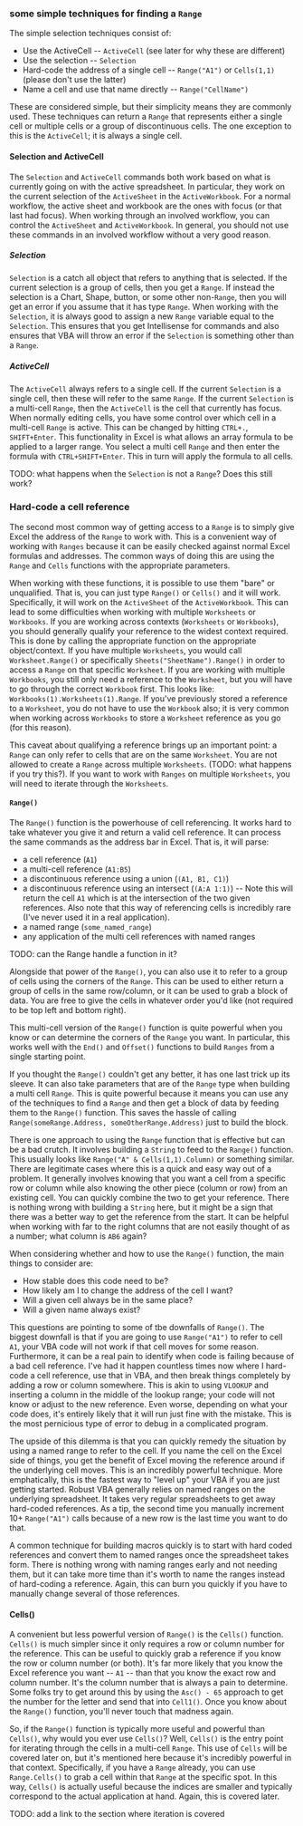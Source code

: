 ### some simple techniques for finding a `Range`

The simple selection techniques consist of:

* Use the ActiveCell -- `ActiveCell` (see later for why these are different)
* Use the selection -- `Selection`
* Hard-code the address of a single cell -- `Range("A1")` or `Cells(1,1)` (please don't use the latter)
* Name a cell and use that name directly -- `Range("CellName")`

These are considered simple, but their simplicity means they are commonly used.  These techniques can return a `Range` that represents either a single cell or multiple cells or a group of discontinuous cells.  The one exception to this is the `ActiveCell`; it is always a single cell.

#### Selection and ActiveCell

The `Selection` and `ActiveCell` commands both work based on what is currently going on with the active spreadsheet.  In particular, they work on the current selection of the `ActiveSheet` in the `ActiveWorkbook`.  For a normal workflow, the active sheet and workbook are the ones with focus (or that last had focus).  When working through an involved workflow, you can control the `ActiveSheet` and `ActiveWorkbook`.  In general, you should not use these commands in an involved workflow without a very good reason.

##### Selection

`Selection` is a catch all object that refers to anything that is selected.  If the current selection is a group of cells, then you get a `Range`.  If instead the selection is a Chart, Shape, button, or some other non-`Range`, then you will get an error if you assume that it has type `Range`.  When working with the `Selection`, it is always good to assign a new `Range` variable equal to the `Selection`.  This ensures that you get Intellisense for commands and also ensures that VBA will throw an error if the `Selection` is something other than a `Range`.

##### ActiveCell

The `ActiveCell` always refers to a single cell.  If the current `Selection` is a single cell, then these will refer to the same `Range`.  If the current `Selection` is a multi-cell `Range`, then the `ActiveCell` is the cell that currently has focus.  When normally editing cells, you have some control over which cell in a multi-cell `Range` is active.  This can be changed by hitting `CTRL+.`, `SHIFT+Enter`.  This functionality in Excel is what allows an array formula to be applied to a larger range. You select a multi cell `Range` and then enter the formula with `CTRL+SHIFT+Enter`.  This in turn will apply the formula to all cells.

TODO: what happens when the `Selection` is not a `Range`?  Does this still work?

### Hard-code a cell reference

The second most common way of getting access to a `Range` is to simply give Excel the address of the `Range` to work with.  This is a convenient way of working with `Ranges` because it can be easily checked against normal Excel formulas and addresses.  The common ways of doing this are using the `Range` and `Cells` functions with the appropriate parameters.

When working with these functions, it is possible to use them "bare" or unqualified.  That is, you can just type `Range()` or `Cells()` and it will work. Specifically, it will work on the `ActiveSheet` of the `ActiveWorkbook`.  This can lead to some difficulties when working with multiple `Worksheets` or `Workbooks`.  If you are working across contexts (`Worksheets` or `Workbooks`), you should generally qualify your reference to the widest context required.  This is done by calling the appropriate function on the appropriate object/context.  If you have multiple `Worksheets`, you would call `Worksheet.Range()` or specifically `Sheets("SheetName").Range()` in order to access a `Range` on that specific `Worksheet`.  If you are working with multiple `Workbooks`, you still only need a reference to the `Worksheet`, but you will have to go through the correct `Workbook` first.  This looks like: `Workbooks(1).Worksheets(1).Range`.  If you've previously stored a reference to a `Worksheet`, you do not have to use the `Workbook` also; it is very common when working across `Workbooks` to store a `Worksheet` reference as you go (for this reason).

This caveat about qualifying a reference brings up an important point: a `Range` can only refer to cells that are on the same `Worksheet`.  You are not allowed to create a `Range` across multiple `Worksheets`.  (TODO: what happens if you try this?).  If you want to work with `Ranges` on multiple `Worksheets`, you will need to iterate through the `Worksheets`.

#### `Range()`

The `Range()` function is the powerhouse of cell referencing.  It works hard to take whatever you give it and return a valid cell reference.  It can process the same commands as the address bar in Excel.  That is, it will parse:

* a cell reference (`A1`)
* a multi-cell reference (`A1:B5`)
* a discontinuous reference using a union (`(A1, B1, C1)`)
* a discontinuous reference using an intersect (`(A:A 1:1)`) -- Note this will return the cell `A1` which is at the intersection of the two given references.  Also note that this way of referencing cells is incredibly rare (I've never used it in a real application).
* a named range (`some_named_range`)
* any application of the multi cell references with named ranges

TODO: can the Range handle a function in it?

Alongside that power of the `Range()`, you can also use it to refer to a group of cells using the corners of the `Range`.  This can be used to either return a group of cells in the same row/column, or it can be used to grab a block of data.  You are free to give the cells in whatever order you'd like (not required to be top left and bottom right).

This multi-cell version of the `Range()` function is quite powerful when you know or can determine the corners of the `Range` you want.  In particular, this works well with the `End()` and `Offset()` functions to build `Ranges` from a single starting point.

If you thought the `Range()` couldn't get any better, it has one last trick up its sleeve.  It can also take parameters that are of the `Range` type when building a multi cell `Range`.  This is quite powerful because it means you can use any of the techniques to find a `Range` and then get a block of data by feeding them to the `Range()` function.  This saves the hassle of calling `Range(someRange.Address, someOtherRange.Address)` just to build the block.

There is one approach to using the `Range` function that is effective but can be a bad crutch.  It involves building a `String` to feed to the `Range()` function.  This usually looks like `Range("A" & Cells(1,1).Column)` or something similar.  There are legitimate cases where this is a quick and easy way out of a problem.  It generally involves knowing that you want a cell from a specific row or column while also knowing the other piece (column or row) from an existing cell.  You can quickly combine the two to get your reference.  There is nothing wrong with building a `String` here, but it might be a sign that there was a better way to get the reference from the start.  It can be helpful when working with far to the right columns that are not easily thought of as a number; what column is `AB6` again?

When considering whether and how to use the `Range()` function, the main things to consider are:

* How stable does this code need to be?
* How likely am I to change the address of the cell I want?
* Will a given cell always be in the same place?
* Will a given name always exist?

This questions are pointing to some of tbe downfalls of `Range()`.  The biggest downfall is that if you are going to use `Range("A1")` to refer to cell `A1`, your VBA code will not work if that cell moves for some reason.  Furthermore, it can be a real pain to identify when code is failing because of a bad cell reference.  I've had it happen countless times now where I hard-code a cell reference, use that in VBA, and then break things completely by adding a row or column somewhere.  This is akin to using `VLOOKUP` and inserting a column in the middle of the lookup range; your code will not know or adjust to the new reference.  Even worse, depending on what your code does, it's entirely likely that it will run just fine with the mistake.  This is the most pernicious type of error to debug in a complicated program.

The upside of this dilemma is that you can quickly remedy the situation by using a named range to refer to the cell.  If you name the cell on the Excel side of things, you get the benefit of Excel moving the reference around if the underlying cell moves.  This is an incredibly powerful technique.  More emphatically, this is the fastest way to "level up" your VBA if you are just getting started.  Robust VBA generally relies on named ranges on the underlying spreadsheet.  It takes very regular spreadsheets to get away hard-coded references.  As a tip, the second time you manually increment 10+ `Range("A1")` calls because of a new row is the last time you want to do that.

A common technique for building macros quickly is to start with hard coded references and convert them to named ranges once the spreadsheet takes form.  There is nothing wrong with naming ranges early and not needing them, but it can take more time than it's worth to name the ranges instead of hard-coding a reference.  Again, this can burn you quickly if you have to manually change several of those references.

#### Cells()

A convenient but less powerful version of `Range()` is the `Cells()` function.  `Cells()` is much simpler since it only requires a row or column number for the reference.  This can be useful to quickly grab a reference if you know the row or column number (or both).  It's far more likely that you know the Excel reference you want -- `A1` -- than that you know the exact row and column number.  It's the column number that is always a pain to determine.  Some folks try to get around this by using the `Asc() - 65` approach to get the number for the letter and send that into `Cell1()`.  Once you know about the `Range()` function, you'll never touch that madness again.

So, if the `Range()` function is typically more useful and powerful than `Cells()`, why would you ever use `Cells()`?  Well, `Cells()` is the entry point for iterating through the cells in a multi-cell `Range`.  This use of `Cells` will be covered later on, but it's mentioned here because it's incredibly powerful in that context.  Specifically, if you have a `Range` already, you can use `Range.Cells()` to grab a cell within that `Range` at the specific spot.  In this way, `Cells()` is actually useful because the indices are smaller and typically correspond to the actual application at hand.  Again, this is covered later.

TODO: add a link to the section where iteration is covered
